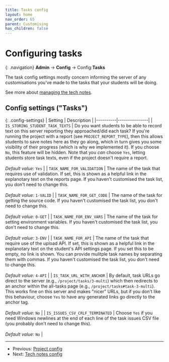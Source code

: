 ```yaml
---
title: Tasks config
layout: home
nav_order: 65
parent: Customising
has_children: false
---
```



# Configuring tasks

{: .navigation}
**Admin** → **Config** → Config:**Tasks**

The task config settings mostly concern informing the server of any
customisations you've made to the tasks that your students will be doing. 
 
See more about [managing the tech notes](../static-content/tech-notes).



## Config settings ("Tasks")

{: .config-settings}
| Setting  | Description   |
|----------|---------------|
| `IS_STORING_STUDENT_TASK_TEXTS` | Do you want students to be able to record text on this server reporting they approached/did each task? If you're running the project with a report (see `PROJECT_REPORT_TYPE`), then this allows students to save notes here as they go along, which in turn gives you some visibility of their progress (which is why we implemented it). If you choose `No`, this feature will be hidden. Note that you _can_ choose `Yes`, letting students store task texts, even if the project doesn't require a report.  <br><br> _Default value:_ `Yes` |
| `TASK_NAME_FOR_VALIDATION` | The name of the task that requires use of validation. If set, this is shown as a helpful link in the explanotary text on the reports page. If you haven't customised the task list, you don't need to change this.  <br><br> _Default value:_ `1-VALID` |
| `TASK_NAME_FOR_GET_CODE` | The name of the task for getting the source code. If you haven't customised the task list, you don't need to change this.  <br><br> _Default value:_ `0-GET` |
| `TASK_NAME_FOR_ENV_VARS` | The name of the task for setting environment variables. If you haven't customised the task list, you don't need to change this.   <br><br> _Default value:_ `3-ENV` |
| `TASK_NAME_FOR_API` | The name of the task that require use of the upload API. If set, this is shown as a helpful link in the explanotary text on the student's API settings page. If you set this to be empty, no link is shown. You can provide mulitple task names by separating them with commas. If you haven't customised the task list, you don't need to change this.  <br><br> _Default value:_ `4-API` |
| `IS_TASK_URL_WITH_ANCHOR` | By default, task URLs go direct to the server (e.g., `/project/tasks/3-multi`) which then redirects to an anchor within the all-tasks page (e.g., `/project/tasks#task-3-multi`). This works fine on this server and makes "nicer" URLs, but if you don't like this behaviour, choose `Yes` to have any generated links go directly to the anchor tag.  <br><br> _Default value:_ `No` |
| `IS_ISSUES_CSV_CRLF_TERMINATED` | Choose `Yes` if you need Windows newlines at the end of each line of the task issues CSV file (you probably don't need to change this).  <br><br> _Default value:_ `No` |


 ---
 * Previous: [Project config](project)
 * Next: [Tech notes config](tech-notes)